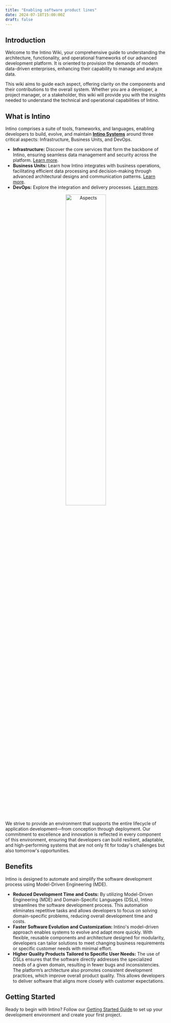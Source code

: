 ```yaml
---
title: "Enabling software product lines"
date: 2024-07-18T15:00:00Z
draft: false
---
```


## Introduction
Welcome to the Intino Wiki, your comprehensive guide to understanding the architecture, functionality, and operational frameworks of our advanced development platform. It is oriented to provision the demands of modern data-driven enterprises, enhancing their capability to manage and analyze data.

This wiki aims to guide each aspect, offering clarity on the components and their contributions to the overall system. Whether you are a developer, a project manager, or a stakeholder, this wiki will provide you with the insights needed to understand the technical and operational capabilities of Intino.

## What is Intino
Intino comprises a suite of tools, frameworks, and languages, enabling developers to build, evolve, and maintain **[Intino Systems](intino-systems)** around three critical aspects: Infrastructure, Business Units, and DevOps.

* **Infrastructure:** Discover the core services that form the backbone of Intino, ensuring seamless data management and security across the platform. [Learn more](intino-systems/infrastructure).
* **Business Units:** Learn how Intino integrates with business operations, facilitating efficient data processing and decision-making through advanced architectural designs and communication patterns. [Learn more](intino-systems/Business-Units).
* **DevOps:** Explore the integration and delivery processes. [Learn more](intino-systems/devops).

<div style="text-align: center;">
  <img src="images/Aspects.png" alt="Aspects" style="width: 50%;">
</div>

We strive to provide an environment that supports the entire lifecycle of application development—from conception through deployment. Our commitment to excellence and innovation is reflected in every component of this environment, ensuring that developers can build resilient, adaptable, and high-performing systems that are not only fit for today's challenges but also tomorrow's opportunities.

## Benefits
Intino is designed to automate and simplify the software development process using Model-Driven Engineering (MDE).

* **Reduced Development Time and Costs:** By utilizing Model-Driven Engineering (MDE) and Domain-Specific Languages (DSLs), Intino streamlines the software development process. This automation eliminates repetitive tasks and allows developers to focus on solving domain-specific problems, reducing overall development time and costs.
* **Faster Software Evolution and Customization:** Intino's model-driven approach enables systems to evolve and adapt more quickly. With flexible, reusable components and architecture designed for modularity, developers can tailor solutions to meet changing business requirements or specific customer needs with minimal effort.
* **Higher Quality Products Tailored to Specific User Needs:** The use of DSLs ensures that the software directly addresses the specialized needs of a given domain, resulting in fewer bugs and inconsistencies. The platform’s architecture also promotes consistent development practices, which improve overall product quality. This allows developers to deliver software that aligns more closely with customer expectations.

## Getting Started
Ready to begin with Intino? Follow our [Getting Started Guide](getting-started) to set up your development environment and create your first project.